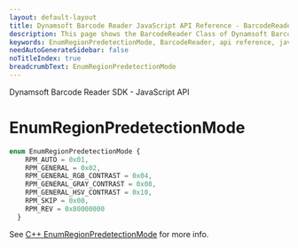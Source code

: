 ```yaml
---
layout: default-layout
title: Dynamsoft Barcode Reader JavaScript API Reference - BarcodeReader
description: This page shows the BarcodeReader Class of Dynamsoft Barcode Reader JavaScript SDK.
keywords: EnumRegionPredetectionMode, BarcodeReader, api reference, javascript, js
needAutoGenerateSidebar: false
noTitleIndex: true
breadcrumbText: EnumRegionPredetectionMode
---
```


Dynamsoft Barcode Reader SDK - JavaScript API
# EnumRegionPredetectionMode

```ts
enum EnumRegionPredetectionMode {
    RPM_AUTO = 0x01, 
    RPM_GENERAL = 0x02, 
    RPM_GENERAL_RGB_CONTRAST = 0x04, 
    RPM_GENERAL_GRAY_CONTRAST = 0x08,
    RPM_GENERAL_HSV_CONTRAST = 0x10, 
    RPM_SKIP = 0x00,
    RPM_REV = 0x80000000
  }
```

See [C++ EnumRegionPredetectionMode](https://www.dynamsoft.com/barcode-reader/parameters/enum/parameter-mode-enums.html?ver=latest#regionpredetectionmode) for more info.